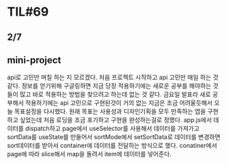 # TIL#69

## 2/7

## mini-project

api로 고민만 며칠 하는 지 모르겠다. 처음 프로젝트 시작하고 api 고민만 매일 하는 것 같다. 정보를 얻기위해 구글링하면 지금 당장 적용하기에는 새로운 공부를 해야하는 것들이 많고 바로 적용하는 방법을 찾으려고 하는데 없는 것 같다. 금요일 발표라 새로 공부해서 적용하기에는 api 고민으로 구현된것이 거의 없는 지금은 조금 어려울듯해서 오늘 목표설정을 다시했다. 원래 목표는 사용성과 디자인기획을 모두 만족하는 앱을 구현하고 싶었는데 처음 로딩을 조금 포기하고 구현을 완성하는걸로 정했다. app.js에서 데이터를 dispatch하고 page에서 useSelector를 사용해서 데이터를 가져가고 sortData를 useState를 만들어서 sortMode에서 setSortData로 데이터를 변경하면 sort데이터를 받아서 container에 데이터를 전달하는 방식으로 했다. conatiner에서 page에 따라 slice해서 map을 돌려서 item에 데이터를 넣어준다.
